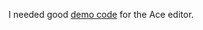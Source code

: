 I needed good <a href="http://scripting.com/code/testing/aceeditor/index.html">demo code</a> for the Ace editor.
